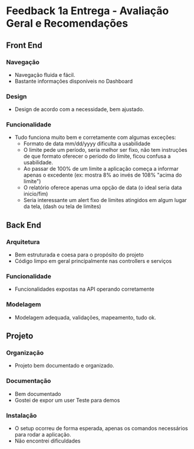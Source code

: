 # **Feedback 1a Entrega - Avaliação Geral e Recomendações**

## Front End

### Navegação

- Navegação fluida e fácil.
- Bastante informações disponíveis no Dashboard

### Design

- Design de acordo com a necessidade, bem ajustado.

### Funcionalidade

- Tudo funciona muito bem e corretamente com algumas exceções:
    - Formato de data mm/dd/yyyy dificulta a usabilidade
    - O limite pede um período, seria melhor ser fixo, não tem instruções de que formato oferecer o periodo do limite, ficou confusa a usabilidade.
    - Ao passar de 100% de um limite a aplicação começa a informar apenas o excedente (ex: mostra 8% ao invés de 108% "acima do limite")
    - O relatório oferece apenas uma opção de data (o ideal seria data inicio/fim)
    - Seria interessante um alert fixo de limites atingidos em algum lugar da tela, (dash ou tela de limites)

## Back End

### Arquitetura

- Bem estruturada e coesa para o propósito do projeto
- Código limpo em geral principalmente nas controllers e serviços

### Funcionalidade

- Funcionalidades expostas na API operando corretamente

### Modelagem

- Modelagem adequada, validações, mapeamento, tudo ok.

## Projeto

### Organização

- Projeto bem documentado e organizado.

### Documentação

- Bem documentado
- Gostei de expor um user Teste para demos

### Instalação

- O setup ocorreu de forma esperada, apenas os comandos necessários para rodar a aplicação.
- Não encontrei dificuldades